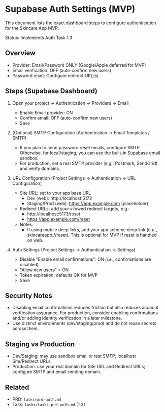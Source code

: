 # Supabase Auth Settings (MVP)

This document lists the exact dashboard steps to configure authentication for the Skincare App MVP.

Status: Implements Auth Task 1.3

## Overview
- Provider: Email/Password ONLY (Google/Apple deferred for MVP)
- Email verification: OFF (auto-confirm new users)
- Password reset: Configure redirect URL(s)

## Steps (Supabase Dashboard)
1) Open your project → Authentication → Providers → Email
   - Enable Email provider: ON
   - Confirm email: OFF (auto-confirm new users)
   - Save

2) (Optional) SMTP Configuration (Authentication → Email Templates / SMTP)
   - If you plan to send password reset emails, configure SMTP. Otherwise, for local/staging, you can use the built-in Supabase email sandbox.
   - For production, set a real SMTP provider (e.g., Postmark, SendGrid) and verify domains.

3) URL Configuration (Project Settings → Authentication → URL Configuration)
   - Site URL: set to your app base URL
     - Dev (web): http://localhost:5173
     - Staging/Prod (web): https://app.example.com (placeholder)
   - Redirect URLs: add your allowed redirect targets, e.g.:
     - http://localhost:5173/reset
     - https://app.example.com/reset
   - Notes:
     - If using mobile deep links, add your app scheme deep link (e.g., skincareapp://reset). This is optional for MVP if reset is handled on web.

4) Auth Settings (Project Settings → Authentication → Settings)
   - Disable "Enable email confirmations": ON (i.e., confirmations are disabled)
   - "Allow new users" = ON
   - Token expiration: defaults OK for MVP
   - Save

## Security Notes
- Disabling email confirmations reduces friction but also reduces account verification assurance. For production, consider enabling confirmations and/or adding identity verification in a later milestone.
- Use distinct environments (dev/staging/prod) and do not reuse secrets across them.

## Staging vs Production
- Dev/Staging: may use sandbox email or test SMTP; localhost Site/Redirect URLs.
- Production: use your real domain for Site URL and Redirect URLs; configure SMTP and email sending domain.

## Related
- PRD: `tasks/prd-auth.md`
- Task: `tasks/tasks-prd-auth.md` (1.3)
